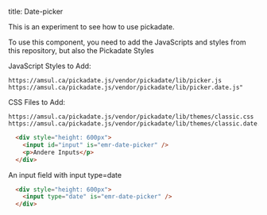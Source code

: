 title: Date-picker

This is an experiment to see how to use pickadate.

To use this component, you need to add the JavaScripts and
styles from this repository, but also the Pickadate Styles

JavaScript Styles to Add:
```
https://amsul.ca/pickadate.js/vendor/pickadate/lib/picker.js
https://amsul.ca/pickadate.js/vendor/pickadate/lib/picker.date.js"
```

CSS Files to Add:
```
https://amsul.ca/pickadate.js/vendor/pickadate/lib/themes/classic.css
https://amsul.ca/pickadate.js/vendor/pickadate/lib/themes/classic.date.css
```

```html
  <div style="height: 600px">
    <input id="input" is="emr-date-picker" />
    <p>Andere Inputs</p>
  </div>
```


An input field with input type=date

```html
  <div style="height: 600px">
    <input type="date" is="emr-date-picker" />
  </div>
```
